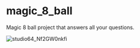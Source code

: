 # magic_8_ball

Magic 8 ball project that answers all your questions.

![studio64_Nf2GW0nkfi](https://user-images.githubusercontent.com/70733389/229967535-77abd76b-94eb-4614-8948-572729adf680.gif)

